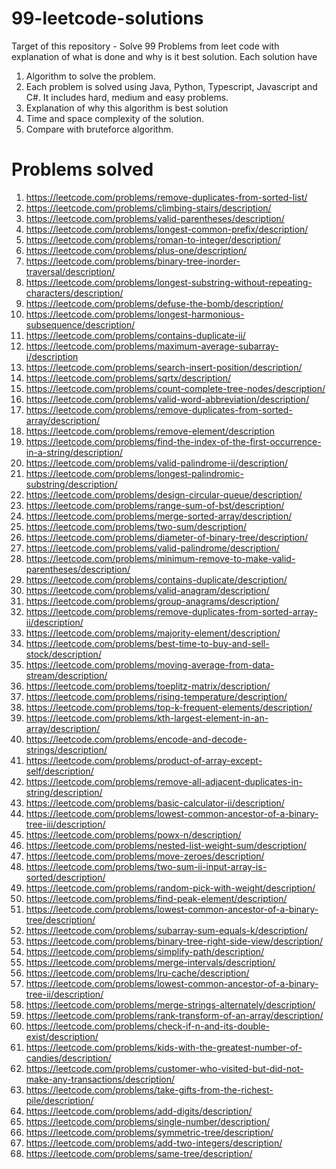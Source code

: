 # 99-leetcode-solutions
Target of this repository - Solve 99 Problems from leet code with explanation of what is done and why is it best solution. 
Each solution have 
1. Algorithm to solve the problem.
2. Each problem is solved using Java, Python, Typescript, Javascript and C#. It includes hard, medium and easy problems.
3. Explanation of why this algorithm is best solution
4. Time and space complexity of the solution.
5. Compare with bruteforce algorithm.


# Problems solved
1. https://leetcode.com/problems/remove-duplicates-from-sorted-list/
2. https://leetcode.com/problems/climbing-stairs/description/
3. https://leetcode.com/problems/valid-parentheses/description/
4. https://leetcode.com/problems/longest-common-prefix/description/
5. https://leetcode.com/problems/roman-to-integer/description/
6. https://leetcode.com/problems/plus-one/description/
7. https://leetcode.com/problems/binary-tree-inorder-traversal/description/
8. https://leetcode.com/problems/longest-substring-without-repeating-characters/description/
9. https://leetcode.com/problems/defuse-the-bomb/description/
10. https://leetcode.com/problems/longest-harmonious-subsequence/description/
11. https://leetcode.com/problems/contains-duplicate-ii/
12. https://leetcode.com/problems/maximum-average-subarray-i/description
13. https://leetcode.com/problems/search-insert-position/description/
14. https://leetcode.com/problems/sqrtx/description/
15. https://leetcode.com/problems/count-complete-tree-nodes/description/
16. https://leetcode.com/problems/valid-word-abbreviation/description/
17. https://leetcode.com/problems/remove-duplicates-from-sorted-array/description/
18. https://leetcode.com/problems/remove-element/description
19. https://leetcode.com/problems/find-the-index-of-the-first-occurrence-in-a-string/description/
20. https://leetcode.com/problems/valid-palindrome-ii/description/
21. https://leetcode.com/problems/longest-palindromic-substring/description/
22. https://leetcode.com/problems/design-circular-queue/description/
23. https://leetcode.com/problems/range-sum-of-bst/description/
24. https://leetcode.com/problems/merge-sorted-array/description/
25. https://leetcode.com/problems/two-sum/description/
26. https://leetcode.com/problems/diameter-of-binary-tree/description/
27. https://leetcode.com/problems/valid-palindrome/description/
28. https://leetcode.com/problems/minimum-remove-to-make-valid-parentheses/description/
29. https://leetcode.com/problems/contains-duplicate/description/
30. https://leetcode.com/problems/valid-anagram/description/
31. https://leetcode.com/problems/group-anagrams/description/
32. https://leetcode.com/problems/remove-duplicates-from-sorted-array-ii/description/
33. https://leetcode.com/problems/majority-element/description/
34. https://leetcode.com/problems/best-time-to-buy-and-sell-stock/description/
35. https://leetcode.com/problems/moving-average-from-data-stream/description/
36. https://leetcode.com/problems/toeplitz-matrix/description/
37. https://leetcode.com/problems/rising-temperature/description/
38.  https://leetcode.com/problems/top-k-frequent-elements/description/
39. https://leetcode.com/problems/kth-largest-element-in-an-array/description/
40.  https://leetcode.com/problems/encode-and-decode-strings/description/
41.  https://leetcode.com/problems/product-of-array-except-self/description/
42.  https://leetcode.com/problems/remove-all-adjacent-duplicates-in-string/description/
43.  https://leetcode.com/problems/basic-calculator-ii/description/
44.  https://leetcode.com/problems/lowest-common-ancestor-of-a-binary-tree-iii/description/
45.  https://leetcode.com/problems/powx-n/description/
46.  https://leetcode.com/problems/nested-list-weight-sum/description/
47.  https://leetcode.com/problems/move-zeroes/description/
48.  https://leetcode.com/problems/two-sum-ii-input-array-is-sorted/description/
49.  https://leetcode.com/problems/random-pick-with-weight/description/
50.  https://leetcode.com/problems/find-peak-element/description/
51.  https://leetcode.com/problems/lowest-common-ancestor-of-a-binary-tree/description/
52.  https://leetcode.com/problems/subarray-sum-equals-k/description/
53.  https://leetcode.com/problems/binary-tree-right-side-view/description/
54.  https://leetcode.com/problems/simplify-path/description/
55.  https://leetcode.com/problems/merge-intervals/description/
56.  https://leetcode.com/problems/lru-cache/description/
57.   https://leetcode.com/problems/lowest-common-ancestor-of-a-binary-tree-ii/description/
58.   https://leetcode.com/problems/merge-strings-alternately/description/
59.   https://leetcode.com/problems/rank-transform-of-an-array/description/
60.    https://leetcode.com/problems/check-if-n-and-its-double-exist/description/
61.  https://leetcode.com/problems/kids-with-the-greatest-number-of-candies/description/
62.  https://leetcode.com/problems/customer-who-visited-but-did-not-make-any-transactions/description/
63.  https://leetcode.com/problems/take-gifts-from-the-richest-pile/description/
64.  https://leetcode.com/problems/add-digits/description/
65.  https://leetcode.com/problems/single-number/description/
66.  https://leetcode.com/problems/symmetric-tree/description/
67.  https://leetcode.com/problems/add-two-integers/description/
68.  https://leetcode.com/problems/same-tree/description/

    
